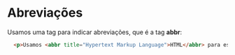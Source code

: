 # Abreviações

Usamos uma tag para indicar abreviações, que é a tag **abbr**:

```HTML
  <p>Usamos <abbr title="Hypertext Markup Language">HTML</abbr> para estruturar nossos documentos da web.</p>
```
